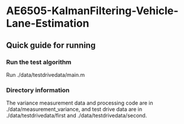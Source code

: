 # AE6505-KalmanFiltering-Vehicle-Lane-Estimation

## Quick guide for running
### Run the test algorithm
Run ./data/testdrivedata/main.m 

### Directory information
The variance measurement data and processing code are in ./data/measurement_variance, and test drive data are in ./data/testdrivedata/first and ./data/testdrivedata/second.
